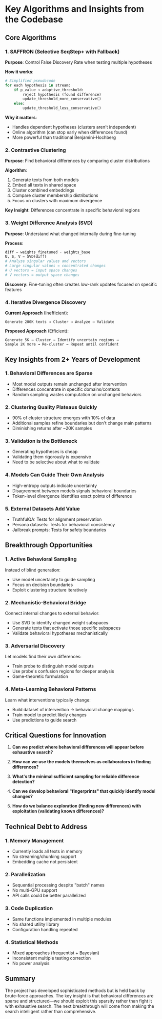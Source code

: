# Key Algorithms and Insights from the Codebase

## Core Algorithms

### 1. **SAFFRON (Selective SeqStep+ with Fallback)**
**Purpose**: Control False Discovery Rate when testing multiple hypotheses

**How it works**:
```python
# Simplified pseudocode
for each hypothesis in stream:
    if p_value < adaptive_threshold:
        reject hypothesis (found difference)
        update_threshold_more_conservative()
    else:
        update_threshold_less_conservative()
```

**Why it matters**: 
- Handles dependent hypotheses (clusters aren't independent)
- Online algorithm (can stop early when differences found)
- More powerful than traditional Benjamini-Hochberg

### 2. **Contrastive Clustering**
**Purpose**: Find behavioral differences by comparing cluster distributions

**Algorithm**:
1. Generate texts from both models
2. Embed all texts in shared space
3. Cluster combined embeddings
4. Compare cluster membership distributions
5. Focus on clusters with maximum divergence

**Key Insight**: Differences concentrate in specific behavioral regions

### 3. **Weight Difference Analysis (SVD)**
**Purpose**: Understand what changed internally during fine-tuning

**Process**:
```python
diff = weights_finetuned - weights_base
U, S, V = SVD(diff)
# Analyze singular values and vectors
# Large singular values = concentrated changes
# U vectors = input space changes  
# V vectors = output space changes
```

**Discovery**: Fine-tuning often creates low-rank updates focused on specific features

### 4. **Iterative Divergence Discovery**
**Current Approach** (Inefficient):
```
Generate 200K texts → Cluster → Analyze → Validate
```

**Proposed Approach** (Efficient):
```
Generate 5K → Cluster → Identify uncertain regions → 
Sample 2K more → Re-cluster → Repeat until confident
```

## Key Insights from 2+ Years of Development

### 1. **Behavioral Differences are Sparse**
- Most model outputs remain unchanged after intervention
- Differences concentrate in specific domains/contexts
- Random sampling wastes computation on unchanged behaviors

### 2. **Clustering Quality Plateaus Quickly**
- 90% of cluster structure emerges with 10% of data
- Additional samples refine boundaries but don't change main patterns
- Diminishing returns after ~20K samples

### 3. **Validation is the Bottleneck**
- Generating hypotheses is cheap
- Validating them rigorously is expensive
- Need to be selective about what to validate

### 4. **Models Can Guide Their Own Analysis**
- High-entropy outputs indicate uncertainty
- Disagreement between models signals behavioral boundaries
- Token-level divergence identifies exact points of difference

### 5. **External Datasets Add Value**
- TruthfulQA: Tests for alignment preservation
- Persona datasets: Tests for behavioral consistency
- Jailbreak prompts: Tests for safety boundaries

## Breakthrough Opportunities

### 1. **Active Behavioral Sampling**
Instead of blind generation:
- Use model uncertainty to guide sampling
- Focus on decision boundaries
- Exploit clustering structure iteratively

### 2. **Mechanistic-Behavioral Bridge**
Connect internal changes to external behavior:
- Use SVD to identify changed weight subspaces
- Generate texts that activate those specific subspaces
- Validate behavioral hypotheses mechanistically

### 3. **Adversarial Discovery**
Let models find their own differences:
- Train probe to distinguish model outputs
- Use probe's confusion regions for deeper analysis
- Game-theoretic formulation

### 4. **Meta-Learning Behavioral Patterns**
Learn what interventions typically change:
- Build dataset of intervention → behavioral change mappings
- Train model to predict likely changes
- Use predictions to guide search

## Critical Questions for Innovation

1. **Can we predict where behavioral differences will appear before exhaustive search?**

2. **How can we use the models themselves as collaborators in finding differences?**

3. **What's the minimal sufficient sampling for reliable difference detection?**

4. **Can we develop behavioral "fingerprints" that quickly identify model changes?**

5. **How do we balance exploration (finding new differences) with exploitation (validating known differences)?**

## Technical Debt to Address

### 1. **Memory Management**
- Currently loads all texts in memory
- No streaming/chunking support
- Embedding cache not persistent

### 2. **Parallelization**
- Sequential processing despite "batch" names
- No multi-GPU support
- API calls could be better parallelized

### 3. **Code Duplication**
- Same functions implemented in multiple modules
- No shared utility library
- Configuration handling repeated

### 4. **Statistical Methods**
- Mixed approaches (frequentist + Bayesian)
- Inconsistent multiple testing correction
- No power analysis

## Summary

The project has developed sophisticated methods but is held back by brute-force approaches. The key insight is that behavioral differences are sparse and structured—we should exploit this sparsity rather than fight it with exhaustive search. The next breakthrough will come from making the search intelligent rather than comprehensive.